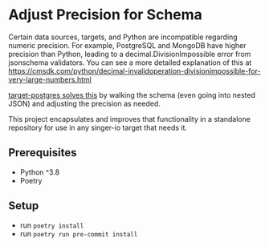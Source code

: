 # Adjust Precision for Schema

Certain data sources, targets, and Python are incompatible regarding numeric precision. For example, PostgreSQL and MongoDB have higher precision than Python, leading to a decimal.DivisionImpossible error from jsonschema validators. You can see a more detailed explanation of this at https://cmsdk.com/python/decimal-invalidoperation-divisionimpossible-for-very-large-numbers.html

[target-postgres solves this](https://github.com/meltano/target-postgres/blob/8c792d87b8a28205e82deb607e84f45781fdb886/target_postgres/__init__.py#L36-L68) by walking the schema (even going into nested JSON) and adjusting the precision as needed.

This project encapsulates and improves that functionality in a standalone repository for use in any singer-io target that needs it.

## Prerequisites

- Python ^3.8
- Poetry

## Setup

- run `poetry install`
- run `poetry run pre-commit install`
